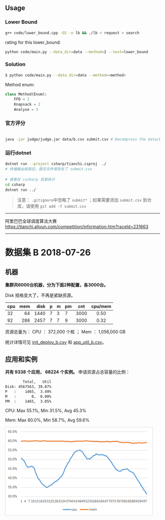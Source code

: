## Usage

### Lower Bound

```bash
g++ code/lower_bound.cpp -O2 -o lb && ./lb < request > search
```

rating for this lower_bound:

```bash
python code/main.py --data_dir=data --method=2 --test=lower_bound
```

### Solution

```bash
$ python code/main.py --data_dir=data --method=<method>
```

Method enum:

```python
class Method(Enum):
    FFD = 1
    Knapsack = 2
    Analyse = 3
```

### 官方评分 
```bash

java -jar judge/judge.jar data/b.csv submit.csv # Decompress the data/b.csv.tgz first !!!

```

### 运行dotnet
```bash
dotnet run --project csharp/tianchi.csproj  ./
# 终端输出结束后，提交文件保存在了 submit.csv

# 或者在 cssharp 目录执行
cd csharp
dotnet run ../
```
> 注意： `.gitignore`中忽略了 `submit*` ；如果需要添加 `submit.csv` 到仓库，请使用 `git add -f submit.csv`
> 
-----

阿里巴巴全球调度算法大赛
https://tianchi.aliyun.com/competition/information.htm?raceId=231663

-----

# 数据集 B 2018-07-26

## 机器

**集群共6000台机器，分为下面2种配置，各3000台。**

Disk 规格变大了，不再是紧缺资源。

| cpu | mem  | disk | p   | m   | pm  | cnt  | cpu/mem |
| --- | ---: | ---: | --- | --- | --- | ---- | :-----: |
| 32  | 64   | 1440 | 7   | 3   | 7   | 3000 | 0.50    |
| 92  | 288  | 2457 | 7   | 7   | 9   | 3000 | 0.32    |

资源总量为：
CPU  ：  372,000 个核 ； Mem  ： 1,056,000 GB 

统计详情可见 [init_deploy_b.csv](init_deploy_b.csv) 和 [app_util_b.csv](app_util_b.csv)。
## 应用和实例

**共有 9338 个应用， 68224 个实例。**
申请资源占总容量的比例：
```
        Total,   Util
Disk: 4567563, 39.07%
P   :    1465,  3.49%
M   :       0,  0.00%
PM  :    1465,  3.05%
```

CPU: Max 55.1%, Min 31.5%, Avg 45.3%

Mem: Max 60.0%, Min 58.7%, Avg 59.6%

![CPU和内存资源利用率](/util_b.png)
